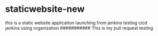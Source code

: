 # staticwebsite-new
this is a static website application launching from jenkins
testing cicd jenkins using organization
###########
This is my pull request testing

